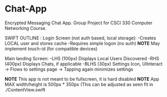 # Chat-App
Encrypted Messaging Chat App. Group Project for CSCI 330 Computer Networking Course. 

SWIFT OUTLINE : 
Login Screen (not auth based, local storage):
-Creates LOCAL user and stores cache
-Requires simple logon (no auth)
**NOTE** May implement touch-id (for compatible devices)

Main landing Screen:
-LHS (100px) Displays Local Users Discovered
-RHS (400px) Displays Chats, if applicable
-BLHS (30px) Settings Icon, UIInteract -> Flows to settings page -> Tapping again minimizes settings

**NOTE** This app is not meant to be fullscreen, it is hard disabled
**NOTE** App MAX width/height is 500px * 350px (This can be adjusted as seen fit in ./ContentView.swift

